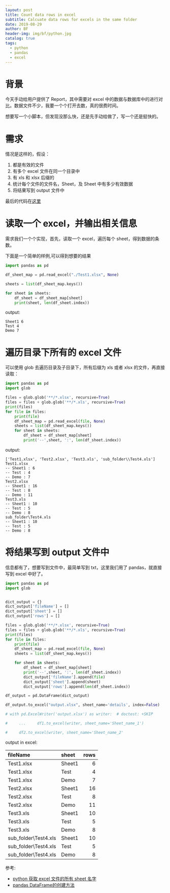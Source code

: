 ```yaml
---
layout: post
title: Count data rows in excel
subtitle: Calcuate data rows for excels in the same folder
date: 2019-08-29
author: BF
header-img: img/bf/python.jpg
catalog: true
tags:
  - python
  - pandas
  - excel
---
```


# 背景

今天手动给用户提供了 Report，其中需要对 excel 中的数据与数据库中的进行对比。数据文件不少，我要一个个打开去数，真的很费时间。

想要写一个小脚本，但发现没那么快，还是先手动给做了，写一个还是挺快的。

# 需求

情况是这样的，假设： 
1. 都是有效的文件 
2. 有多个 excel 文件在同一个目录中 
3. 有 xls 和 xlsx 后缀的 
4. 统计每个文件的文件名，Sheet，及 Sheet 中有多少有效数据 
5. 将结果写到 output 文件中

最后的代码在[这里
](https://github.com/bearfly1990/PowerScript/tree/master/Python3/pandas/demo02_get_data_rows)
# 读取一个 excel，并输出相关信息

需求我们一个个实现，首先，读取一个 excel，遍历每个 sheet，得到数据的条数。

下面是一个简单的样例,可以得到想要的结果

```python
import pandas as pd

df_sheet_map = pd.read_excel("./Test1.xlsx", None)

sheets = list(df_sheet_map.keys())

for sheet in sheets:
    df_sheet = df_sheet_map[sheet]
    print(sheet, len(df_sheet.index))
```

output:

```
Sheet1 6
Test 4
Demo 7
```

# 遍历目录下所有的 excel 文件

可以使用 glob 去遍历目录及子目录下，所有后缀为 xls 或者 xlsx 的文件，再直接读取：

```python
import pandas as pd
import glob

files = glob.glob('**/*.xlsx', recursive=True)
files = files + glob.glob('**/*.xls', recursive=True)
print(files)
for file in files:
    print(file)
    df_sheet_map = pd.read_excel(file, None)
    sheets = list(df_sheet_map.keys())
    for sheet in sheets:
        df_sheet = df_sheet_map[sheet]
        print('--',sheet, ':', len(df_sheet.index))
```

output:

```
['Test1.xlsx', 'Test2.xlsx', 'Test3.xls', 'sub_folder\\Test4.xls']
Test1.xlsx
-- Sheet1 : 6
-- Test : 4
-- Demo : 7
Test2.xlsx
-- Sheet1 : 16
-- Test : 8
-- Demo : 11
Test3.xls
-- Sheet1 : 10
-- Test : 5
-- Demo : 8
sub_folder\Test4.xls
-- Sheet1 : 10
-- Test : 5
-- Demo : 8
```

# 将结果写到 output 文件中

信息都有了，想要写到文件中，最简单写到 txt，这里我们用了 pandas，就直接写到 excel 中好了。

```python
import pandas as pd
import glob


dict_output = {}
dict_output['fileName'] = []
dict_output['sheet'] = []
dict_output['rows'] = []

files = glob.glob('**/*.xlsx', recursive=True)
files = files + glob.glob('**/*.xls', recursive=True)
print(files)
for file in files:
    print(file)
    df_sheet_map = pd.read_excel(file, None)
    sheets = list(df_sheet_map.keys())

    for sheet in sheets:
        df_sheet = df_sheet_map[sheet]
        print('--',sheet, ':', len(df_sheet.index))
        dict_output['fileName'].append(file)
        dict_output['sheet'].append(sheet)
        dict_output['rows'].append(len(df_sheet.index))

df_output = pd.DataFrame(dict_output)

df_output.to_excel("output.xlsx", sheet_name='details', index=False)

# with pd.ExcelWriter('output.xlsx') as writer:  # doctest: +SKIP

#     ...     df1.to_excel(writer, sheet_name='Sheet_name_1')

#     df2.to_excel(writer, sheet_name='Sheet_name_2'
```
output in excel:

| fileName             | sheet   | rows |
| :------------------- | :------ | ---: |
| Test1.xlsx           | Sheet1  |    6 |
| Test1.xlsx           | Test    |    4 |
| Test1.xlsx           | Demo    |    7 |
| Test2.xlsx           | Sheet1  |   16 |
| Test2.xlsx           | Test    |    8 |
| Test2.xlsx           | Demo    |   11 |
| Test3.xls            | Sheet1  |   10 |
| Test3.xls            | Test    |    5 |
| Test3.xls            | Demo    |    8 |
| sub_folder\Test4.xls | Sheet1  |   10 |
| sub_folder\Test4.xls | Test    |    5 |
| sub_folder\Test4.xls | Demo    |    8 |

参考:

- [python 获取 excel 文件的所有 sheet 名字](https://www.cnblogs.com/qingyuanjushi/p/8449151.html)
- [pandas DataFrame的创建方法](https://www.cnblogs.com/datasnail/p/9675410.html)